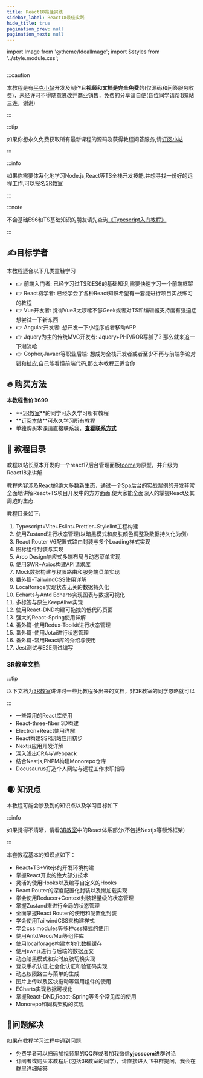 ```yaml
---
title: React18最佳实践
sidebar_label: React18最佳实践
hide_title: true
pagination_prev: null
pagination_next: null
---
```

import Image from '@theme/IdealImage';
import $styles from '../style.module.css';

<div className={$styles.banner}>
    <Image img={require('../images/react-banner.png')} />
</div>


:::caution

本教程是有[平克小站](https://pincman.com)开发及制作且**视频和文档是完全免费**的(仅源码和问答服务收费)，未经许可不得随意篡改并商业销售，免费的分享请自便(各位同学请帮我B站三连，谢谢)

:::

:::tip

如果你想永久免费获取所有最新课程的源码及获得教程问答服务,请[订阅小站](/about/#订阅小站)

:::

:::info

如果你需要体系化地学习Node.js,React等TS全栈开发技能,并想寻找一份好的远程工作,可以报名[3R教室](/classroom)

:::

:::note

不会基础ES6和TS基础知识的朋友请先查询[《Typescript入门教程》](https://ts.xcatliu.com/)

:::

## ✍️目标学者

本教程适合以下几类童鞋学习

- 👉 前端入门者: 已经学习过TS和ES6的基础知识,需要快速学习一个前端框架
- 👉 React初学者: 已经学会了各种React知识希望有一套能进行项目实战练习的教程
- 👉 Vue开发者: 觉得Vue3太啰嗦不够Geek或者对TS和编辑器支持度有强迫症想尝试一下新东西
- 👉 Angular开发者: 想开发一下小程序或者移动APP
- 👉 Jquery为主的传统MVC开发者: Jquery+PHP/ROR写腻了? 那么就来追一下潮流哈
- 👉 Gopher,Javaer等职业后端: 想成为全栈开发者或者至少不再与前端争论对错和扯皮,自己能看懂前端代码,那么本教程正适合你

## 🔥 购买方法

**本教程售价 ¥699**

- **[3R教室](/classroom)**的同学可永久学习所有教程
- **[订阅本站](/about#订阅小站)**可永久学习所有教程
- 单独购买本课请直接联系我，**[查看联系方式](/about#联系方式)**

## 🍉 教程目录

教程以站长原本开发的一个react17后台管理面板[toome](https://github.com/toomejs/toome)为原型，并升级为React18来讲解

教程内容涉及React的绝大多数新生态，通过一个Spa后台的实战案例的开发非常全面地讲解React+TS项目开发中的方方面面,使大家能全面深入的掌握React及其周边的生态.

教程目录如下:

1.  Typescript+Vite+Eslint+Prettier+Stylelint工程构建
2.  使用Zustand进行状态管理(以暗黑模式和皮肤颜色调整及数据持久化为例)
3.  React Router V6配置式路由封装与多个Loading样式实现
4.  图标组件封装与实现
5.  Arco Design响应式多端布局与动态菜单实现
6.  使用SWR+Axios构建API请求库
7.  Mock数据构建与权限路由和服务端菜单实现
8.  番外篇-TailwindCSS使用详解
9.  Localforage实现状态无关的数据持久化
10.  Echarts与Antd Echarts实现图表与数据可视化
11.  多标签与原生KeepAlive实现
12.  使用React-DND构建可拖拽的低代码页面
13.  强大的React-Spring使用详解
14.  番外篇-使用Redux-Toolkit进行状态管理
15.  番外篇-使用Jotai进行状态管理
16.  番外篇-常用React库的介绍与使用
17.  Jest测试与E2E测试编写

### 3R教室文档
:::tip

以下文档为[3R教室](/classroom)讲课时一些比教程多出来的文档，非3R教室的同学忽略就可以

:::

- 一些常用的React库使用
- React-three-fiber 3D构建
- Electron+React使用详解
- React构建SSR网站应用初步
- Nextjs应用开发详解
- 深入浅出CRA与Webpack
- 结合Nestjs,PNPM构建Monorepo仓库
- Docusaurus打造个人网站与远程工作求职指导

## 🌒 知识点

本教程可能会涉及到的知识点以及学习目标如下

:::info

如果觉得不清晰，请看[3R教室](/classroom#教学内容)中的React体系部分(不包括Nextjs等额外框架)

:::

本套教程基本的知识点如下：

- React+TS+Vitejs的开发环境构建
- 掌握React开发的绝大部分技术
- 灵活的使用Hooks以及编写自定义的Hooks
- React Router的深度配置化封装以及懒加载实现
- 学会使用Reducer+Context封装轻量级的状态管理
- 掌握Zustand来进行全局的状态管理
- 全面掌握React Router的使用和配置化封装
- 学会使用TailwindCSS来构建样式
- 学会css modules等多种css模式的使用
- 使用Antd/Arco/Mui等组件库
- 使用localforage构建本地化数据缓存
- 使用swr.js进行与后端的数据互交
- 动态暗黑模式和实时皮肤切换实现
- 登录手机认证,社会化认证和验证码实现
- 动态权限路由与菜单的生成
- 图片上传以及区块拖动等常用组件的使用
- ECharts实现数据可视化
- 掌握React-DND,React-Spring等多个常见库的使用
- Monorepo和同构架构的实现


## 👀问题解决

如果在教程学习过程中遇到问题:

- 免费学者可以扫码加视频里的QQ群或者加我微信**yjosscom**进群讨论
- 订阅者或购买本教程后(包括3R教室的同学)，请直接进入飞书群提问，我会在群里详细解答